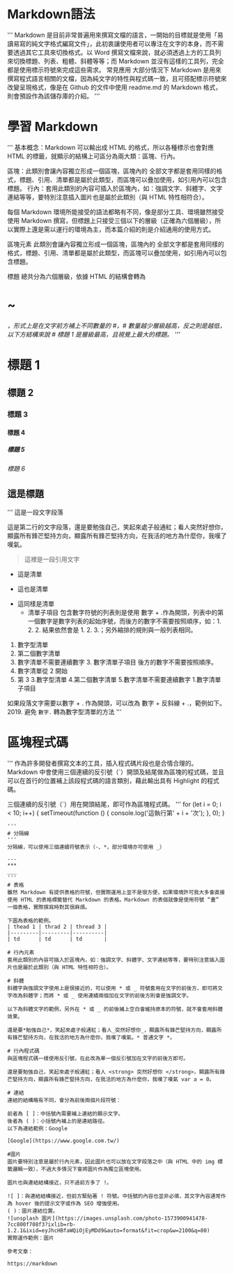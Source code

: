 # Markdown語法
'''
Markdown 是目前非常普遍用來撰寫文檔的語言，一開始的目標就是使用「易讀易寫的純文字格式編寫文件」，此初衷讓使用者可以專注在文字的本身，而不需要透過其它工具來切換格式。以 Word 撰寫文檔來說，就必須透過上方的工具列來切換標題、列表、粗體、斜體等等；而 Markdown 並沒有這樣的工具列，完全都是使用標示符號來完成這些需求。
常見應用
大部分情況下 Markdown 是用來撰寫程式語言相關的文檔，因為純文字的特性與程式碼一致，且可搭配標示符號來改變呈現格式，像是在 Github 的文件中使用 readme.md 的 Markdown 格式，則會預設作為該儲存庫的介紹。
'''
# 學習 Markdown
'''
基本概念：Markdown 可以輸出成 HTML 的格式，所以各種標示也會對應 HTML 的標籤，就顯示的結構上可區分為兩大類：區塊、行內。

區塊：此類別會讓內容獨立形成一個區塊，區塊內的 全部文字都是套用同樣的格式，標題、引用、清單都是屬於此類型，而區塊可以疊加使用，如引用內可以包含標題。
行內：套用此類別的內容可插入於區塊內，如：強調文字、斜體字、文字連結等等，要特別注意插入圖片也是屬於此類別（與 HTML 特性相符合）。

每個 Markdown 環境所能接受的語法都略有不同，像是部分工具、環境雖然接受使用 Markdown 撰寫，但標題上只接受三個以下的層級（正確為六個層級），所以實際上還是需以運行的環境為主，而本篇介紹的則是介紹通用的使用方式。

區塊元素
此類別會讓內容獨立形成一個區塊，區塊內的 全部文字都是套用同樣的格式，標題、引用、清單都是屬於此類型，而區塊可以疊加使用，如引用內可以包含標題。

標題
總共分為六個層級，依據 HTML 的結構會轉為 <h1> ~ <h6>，形式上是在文字前方補上不同數量的 #，# 數量越少層級越高，反之則是越低，以下方結構來說 # 標題 1 是層級最高，且視覺上最大的標題。
'''
# 標題 1
## 標題 2
### 標題 3
#### 標題 4
##### 標題 5
###### 標題 6 

## 這是標題
'''
這是一段文字段落

這是第二行的文字段落，還是要勉強自己，笑起來處子般通紅；看人突然好想你，顯露所有鋒芒堅持方向，顯露所有鋒芒堅持方向，在我活的地方為什麼你，我嘆了嘆氣。
> 這裡是一段引用文字
- 這是清單
+ 這也是清單
* 這同樣是清單
	- 清單子項目
 包含數字符號的列表則是使用 數字 + .作為開頭，列表中的第一個數字是數字列表的起始序號，而後方的數字不需要按照順序，如：1. 2. 2. 結果依然會是 1. 2. 3.；另外縮排的規則與一般列表相同。

1. 數字型清單
2. 第二個數字清單
2. 數字清單不需要連續數字
	3. 數字清單子項目
後方的數字不需要按照順序。
2. 數字清單從 2 開始
3. 第 3
   3.數字型清單
   4.第二個數字清單
   5.數字清單不需要連續數字
     1.數字清單子項目

如果段落文字需要以數字 + . 作為開頭，可以改為 數字 + 反斜線 + .，範例如下。
2019\. 避免 `數字.` 轉為數字型清單的方法
'''
# 區塊程式碼
'''
作為許多開發者撰寫文本的工具，插入程式碼片段也是合情合理的。Markdown 中會使用三個連續的反引號（`）開頭及結尾做為區塊的程式碼，並且可以在首行的位置補上該段程式碼的語言類別，藉此輸出具有 Highlight 的程式碼。

三個連續的反引號（`）用在開頭結尾，即可作為區塊程式碼。
'''
for (let i = 0; i < 10; i++) {
  setTimeout(function () {
    console.log('這執行第' + i + '次');
  }, 0);
}
```
'''
# 分隔線
'''
分隔線，可以使用三個連續符號表示（-、*，部分環境亦可使用 _）

---
***
___
'''
# 表格
雖然 Markdown 有提供表格的符號，但實際運用上並不是很方便，如果環境許可我大多會直接使用 HTML 的表格標籤替代 Markdown 的表格。Markdown 的表個就像是使用符號 “畫” 一個表格，實際撰寫時對其很麻煩。

下圖為表格的範例。
| thead 1 | thrad 2 | thread 3 |
|---------|---------|----------|
| td      | td      | td       |

# 行內元素
套用此類別的內容可插入於區塊內，如：強調文字、斜體字、文字連結等等，要特別注意插入圖片也是屬於此類別（與 HTML 特性相符合）。

# 斜體
斜體字與強調文字使用上是很接近的，可以使用 * 或 _ 符號套用在文字的前後方，即可將文字改為斜體字；而將 * 或 _ 使用連續兩個加在文字的前後方則會是強調文字。

以下為斜體文字的範例，另外在 * 或 _ 的前後補上空白會維持原本的符號，就不會套用斜體效果。

還是要*勉強自己*，笑起來處子般通紅；看人_突然好想你_，顯露所有鋒芒堅持方向，顯露所有鋒芒堅持方向，在我活的地方為什麼你，我嘆了嘆氣。* 普通文字 *。

# 行內程式碼
與區塊程式碼一樣使用反引號，在此改為單一個反引號加在文字的前後方即可。

還是要勉強自己，笑起來處子般通紅；看人 <strong> 突然好想你 </strong>，顯露所有鋒芒堅持方向，顯露所有鋒芒堅持方向，在我活的地方為什麼你，我嘆了嘆氣 var a = 0。

# 連結
連結的結構略有不同，會分為前後兩個片段符號：

前者為 [ ]：中括號內需要補上連結的顯示文字。
後者為 ( )：小括號內補上的是連結路徑。
以下為連結範例：Google

[Google](https://www.google.com.tw/)

#圖片
圖片要特別注意是屬於行內元素，因此圖片也可以放在文字段落之中（與 HTML 中的 img 標籤邏輯一致），不過大多情況下會將圖片作為獨立區塊使用。

圖片也與連結結構接近，只不過前方多了 !。

![ ]：與連結結構接近，但前方緊貼著 ! 符號。中括號的內容也並非必填，其文字內容通常作為 hover 後的提示文字或作為 SEO 增強使用。
( )：圖片連結位置。
![unsplash 圖片](https://images.unsplash.com/photo-1573900941478-7cc800f708f3?ixlib=rb-1.2.1&ixid=eyJhcHBfaWQiOjEyMDd9&auto=format&fit=crop&w=2100&q=80)
實際運作範例：圖片

參考文章：

https://markdown